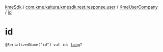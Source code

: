 [kmeSdk](../../index.md) / [com.kme.kaltura.kmesdk.rest.response.user](../index.md) / [KmeUserCompany](index.md) / [id](./id.md)

# id

`@SerializedName("id") val id: `[`Long`](https://kotlinlang.org/api/latest/jvm/stdlib/kotlin/-long/index.html)`?`